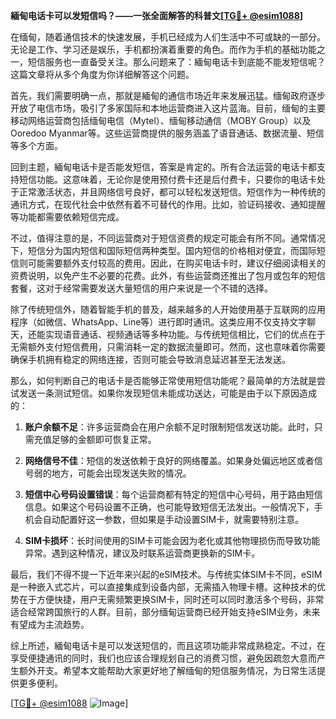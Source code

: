 **緬甸电话卡可以发短信吗？——一张全面解答的科普文[[TG💪+ @esim1088](https://t.me/s/esim1088)]**

在缅甸，随着通信技术的快速发展，手机已经成为人们生活中不可或缺的一部分。无论是工作、学习还是娱乐，手机都扮演着重要的角色。而作为手机的基础功能之一，短信服务也一直备受关注。那么问题来了：緬甸电话卡到底能不能发短信呢？这篇文章将从多个角度为你详细解答这个问题。

首先，我们需要明确一点，那就是緬甸的通信市场近年来发展迅猛。缅甸政府逐步开放了电信市场，吸引了多家国际和本地运营商进入这片蓝海。目前，缅甸的主要移动网络运营商包括缅甸电信（Mytel）、缅甸移动通信（MOBY Group）以及Ooredoo Myanmar等。这些运营商提供的服务涵盖了语音通话、数据流量、短信等多个方面。

回到主题，緬甸电话卡是否能发短信，答案是肯定的。所有合法运营的电话卡都支持短信功能。这意味着，无论你是使用预付费卡还是后付费卡，只要你的电话卡处于正常激活状态，并且网络信号良好，都可以轻松发送短信。短信作为一种传统的通讯方式，在现代社会中依然有着不可替代的作用。比如，验证码接收、通知提醒等功能都需要依赖短信完成。

不过，值得注意的是，不同运营商对于短信资费的规定可能会有所不同。通常情况下，短信分为国内短信和国际短信两种类型。国内短信的价格相对便宜，而国际短信则可能需要额外支付较高的费用。因此，在购买电话卡时，建议仔细阅读相关的资费说明，以免产生不必要的花费。此外，有些运营商还推出了包月或包年的短信套餐，这对于经常需要发送大量短信的用户来说是一个不错的选择。

除了传统短信外，随着智能手机的普及，越来越多的人开始使用基于互联网的应用程序（如微信、WhatsApp、Line等）进行即时通讯。这类应用不仅支持文字聊天，还能实现语音通话、视频通话等多种功能。与传统短信相比，它们的优点在于无需额外支付短信费用，只需消耗一定的数据流量即可。然而，这也意味着你需要确保手机拥有稳定的网络连接，否则可能会导致消息延迟甚至无法发送。

那么，如何判断自己的电话卡是否能够正常使用短信功能呢？最简单的方法就是尝试发送一条测试短信。如果你发现短信未能成功送达，可能是由于以下原因造成的：

1. **账户余额不足**：许多运营商会在用户余额不足时限制短信发送功能。此时，只需充值足够的金额即可恢复正常。
   
2. **网络信号不佳**：短信的发送依赖于良好的网络覆盖。如果身处偏远地区或者信号弱的地方，可能会出现发送失败的情况。

3. **短信中心号码设置错误**：每个运营商都有特定的短信中心号码，用于路由短信信息。如果这个号码设置不正确，也可能导致短信无法发出。一般情况下，手机会自动配置好这一参数，但如果是手动设置SIM卡，就需要特别注意。

4. **SIM卡损坏**：长时间使用的SIM卡可能会因为老化或其他物理损伤而导致功能异常。遇到这种情况，建议及时联系运营商更换新的SIM卡。

最后，我们不得不提一下近年来兴起的eSIM技术。与传统实体SIM卡不同，eSIM是一种嵌入式芯片，可以直接集成到设备内部，无需插入物理卡槽。这种技术的优势在于方便快捷，用户无需频繁更换SIM卡，同时还可以同时激活多个号码，非常适合经常跨国旅行的人群。目前，部分缅甸运营商已经开始支持eSIM业务，未来有望成为主流趋势。

综上所述，緬甸电话卡是可以发送短信的，而且这项功能非常成熟稳定。不过，在享受便捷通讯的同时，我们也应该合理规划自己的消费习惯，避免因疏忽大意而产生额外开支。希望本文能帮助大家更好地了解缅甸的短信服务情况，为日常生活提供更多便利。

[[TG💪+ @esim1088](https://t.me/s/esim1088) ![Image](https://i.postimg.cc/4NQfJmqS/Snipaste-2025-05-13-00-14-12.png)]